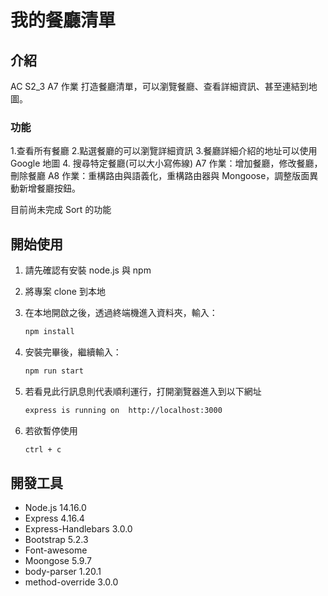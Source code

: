 # 我的餐廳清單

## 介紹

AC S2_3 A7 作業 打造餐廳清單，可以瀏覽餐廳、查看詳細資訊、甚至連結到地圖。

### 功能

1.查看所有餐廳 2.點選餐廳的可以瀏覽詳細資訊 3.餐廳詳細介紹的地址可以使用 Google 地圖 4. 搜尋特定餐廳(可以大小寫佈線)
A7 作業：增加餐廳，修改餐廳，刪除餐廳
A8 作業：重構路由與語義化，重構路由器與 Mongoose，調整版面異動新增餐廳按鈕。

目前尚未完成 Sort 的功能

## 開始使用

1. 請先確認有安裝 node.js 與 npm
2. 將專案 clone 到本地
3. 在本地開啟之後，透過終端機進入資料夾，輸入：

   ```bash
   npm install
   ```

4. 安裝完畢後，繼續輸入：

   ```bash
   npm run start
   ```

5. 若看見此行訊息則代表順利運行，打開瀏覽器進入到以下網址

   ```bash
   express is running on  http://localhost:3000
   ```

6. 若欲暫停使用

   ```bash
   ctrl + c
   ```

## 開發工具

- Node.js 14.16.0
- Express 4.16.4
- Express-Handlebars 3.0.0
- Bootstrap 5.2.3
- Font-awesome
- Moongose 5.9.7
- body-parser 1.20.1
- method-override 3.0.0
